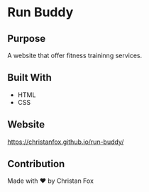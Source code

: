 # Run Buddy

## Purpose
A website that offer fitness traininng services.

## Built With
* HTML
* CSS

## Website
https://christanfox.github.io/run-buddy/

## Contribution
Made with ❤️ by Christan Fox
